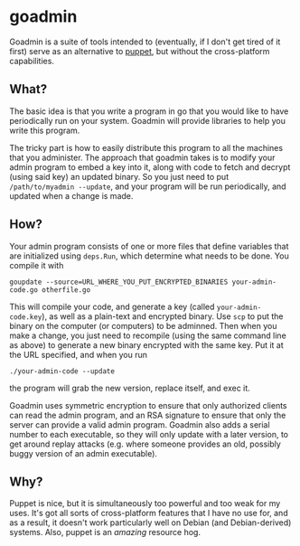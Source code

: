 goadmin
=======

Goadmin is a suite of tools intended to (eventually, if I don't get
tired of it first) serve as an alternative to
[puppet](http://www.puppetlabs.com), but without the cross-platform
capabilities.

What?
-----

The basic idea is that you write a program in go that you would like
to have periodically run on your system.  Goadmin will provide
libraries to help you write this program.

The tricky part is how to easily distribute this program to all the
machines that you administer.  The approach that goadmin takes is to
modify your admin program to embed a key into it, along with code to
fetch and decrypt (using said key) an updated binary.  So you just
need to put `/path/to/myadmin --update`, and your program will be run
periodically, and updated when a change is made.

How?
----

Your admin program consists of one or more files that define variables
that are initialized using `deps.Run`, which determine what needs to
be done.  You compile it with

    goupdate --source=URL_WHERE_YOU_PUT_ENCRYPTED_BINARIES your-admin-code.go otherfile.go

This will compile your code, and generate a key (called
`your-admin-code.key`), as well as a plain-text and encrypted binary.
Use `scp` to put the binary on the computer (or computers) to be
adminned.  Then when you make a change, you just need to recompile
(using the same command line as above) to generate a new binary
encrypted with the same key.  Put it at the URL specified, and when
you run

    ./your-admin-code --update

the program will grab the new version, replace itself, and exec it.

Goadmin uses symmetric encryption to ensure that only authorized
clients can read the admin program, and an RSA signature to ensure
that only the server can provide a valid admin program.  Goadmin also
adds a serial number to each executable, so they will only update with
a later version, to get around replay attacks (e.g. where someone
provides an old, possibly buggy version of an admin executable).

Why?
----

Puppet is nice, but it is simultaneously too powerful and too weak for
my uses.  It's got all sorts of cross-platform features that I have no
use for, and as a result, it doesn't work particularly well on Debian
(and Debian-derived) systems.  Also, puppet is an *amazing* resource
hog.
